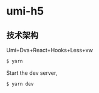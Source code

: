 # umi-h5

## 技术架构

Umi+Dva+React+Hooks+Less+vw

```bash
$ yarn
```

Start the dev server,

```bash
$ yarn dev
```
